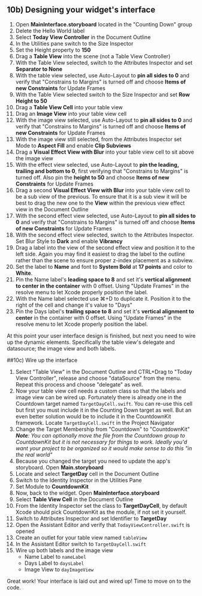 ## 10b) Designing your widget's interface
1. Open **MainInterface.storyboard** located in the "Counting Down" group
2. Delete the Hello World label
3. Select **Today View Controller** in the Document Outline
4. In the Utilities pane switch to the Size Inspector
5. Set the Height property to **150**
6. Drag a **Table View** into the scene (not a Table View Controller)
7. With the Table View selected, switch to the Attributes Inspector and set **Separator to None**
8. With the table view selected, use Auto-Layout to **pin all sides to 0** and verify that "Constrains to Margins" is turned off and choose **Items of new Constraints** for Update Frames
9. With the Table View selected switch to the Size Inspector and set **Row Height to 50**
10. Drag a **Table View Cell** into your table view
11. Drag an **Image View** into your table view cell
12. With the image view selected, use Auto-Layout to **pin all sides to 0** and verify that "Constrains to Margins" is turned off and choose **Items of new Constraints** for Update Frames
13. With the image view still selected, from the Attributes Inspector set Mode to **Aspect Fill** and enable **Clip Subviews**
14. Drag a **Visual Effect View with Blur** into your table view cell to sit above the image view
15. With the effect view selected, use Auto-Layout to **pin the leading, trailing and bottom to 0**, first verifying that "Constrains to Margins" is turned off.  Also pin the **height to 50** and choose **Items of new Constraints** for Update Frames
16. Drag a second **Visual Effect View with Blur** into your table view cell to be a sub view of the previous. To ensure that it is a sub view it will be best to drag the new one to the **View** within the previous view effect view in the Document Outline
17. With the second effect view selected, use Auto-Layout to **pin all sides to 0** and verify that "Constrains to Margins" is turned off and choose **Items of new Constraints** for Update Frames
18. With the second effect view selected, switch to the Attributes Inspector. Set Blur Style to **Dark** and enable **Vibrancy**
19. Drag a label into the view of the second effect view and position it to the left side.  Again you may find it easiest to drag the label to the outline rather than the scene to ensure proper z-index placement as a subview. 
20. Set the label to **Name** and font to **System Bold** at **17 points** and color to **White**.
21. Pin the Name label's **leading space to 8** and set it's **vertical alignment to center in the container** with 0 offset. Using "Update Frames" in the resolve menu to let Xcode properly position the label.
22. With the Name label selected use ⌘+D to duplicate it. Position it to the right of the cell and change it's value to "Days"
23. Pin the Days label's **trailing space to 8** and set it's **vertical alignment to center** in the container with 0 offset. Using "Update Frames" in the resolve menu to let Xcode properly position the label.

At this point your user interface design is finished, but next you need to wire up the dynamic elements. Specifically the table view's delegate and datasource; the image view and both labels.

##10c) Wire up the interface

1. Select "Table View" in the Document Outline and CTRL+Drag to "Today View Controller", release and choose "dataSource" from the menu. Repeat this process and choose "delegate" as well.
2. Now your table view cell needs a custom class so that the labels and image view can be wired up. Fortunately there is already one in the Countdown target named `TargetDayCell.swift`. You can re-use this cell but first you must include it in the Counting Down target as well. But an even better solution would be to include it in the CountdownKit framework. Locate `TargetDayCell.swift` in the Project Navigator
3. Change the Target Membership from "Countdown" to "CountdownKit"  
 ***Note**: You can optionally move the file from the Countdown group to CountdownKit but it is not necessary for things to work. Ideally you'd want your project to be organized so it would make sense to do this "in the real world"*
4. Because you changed the target you need to update the app's storyboard. Open **Main.storyboard**
5. Locate and select **TargetDay** cell in the Document Outline
6. Switch to the Identity Inspector in the Utilities Pane
7. Set Module to **CountdownKit**
8. Now, back to the widget. Open **MainInterface.storyboard**
9. Select **Table View Cell** in the Document Outline
10. From the Identity Inspector set the class to **TargetDayCell**, by default Xcode should pick CountdownKit as the module, if not set it yourself.
11. Switch to Attributes Inspector and set Identifier to **TargetDay**
12. Open the Assistant Editor and verify that `TodayViewController.swift` is opened
13.  Create an outlet for your table view named `tableView`
14. In the Assistant Editor switch to `TargetDayCell.swift`
15. Wire up both labels and the image view
	- Name Label to `nameLabel`
	- Days Label to `daysLabel`
	- Image View to `dayImageView`

Great work! Your interface is laid out and wired up! Time to move on to the code.

